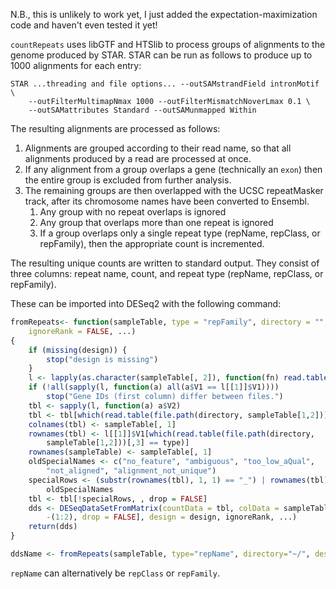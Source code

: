 N.B., this is unlikely to work yet, I just added the expectation-maximization code and haven't even tested it yet!

`countRepeats` uses libGTF and HTSlib to process groups of alignments to the genome produced by STAR. STAR can be run as follows to produce up to 1000 alignments for each entry:

    STAR ...threading and file options... --outSAMstrandField intronMotif \
        --outFilterMultimapNmax 1000 --outFilterMismatchNoverLmax 0.1 \
        --outSAMattributes Standard --outSAMunmapped Within

The resulting alignments are processed as follows:

1. Alignments are grouped according to their read name, so that all alignments produced by a read are processed at once.
2. If any alignment from a group overlaps a gene (technically an `exon`) then the entire group is excluded from further analysis.
3. The remaining groups are then overlapped with the UCSC repeatMasker track, after its chromosome names have been converted to Ensembl.
    1. Any group with no repeat overlaps is ignored
    2. Any group that overlaps more than one repeat is ignored
    3. If a group overlaps only a single repeat type (repName, repClass, or repFamily), then the appropriate count is incremented.

The resulting unique counts are written to standard output. They consist of three columns: repeat name, count, and repeat type (repName, repClass, or repFamily).

These can be imported into DESeq2 with the following command:

```r
fromRepeats<- function(sampleTable, type = "repFamily", directory = "", design,
    ignoreRank = FALSE, ...)
{
    if (missing(design)) {
        stop("design is missing")
    }
    l <- lapply(as.character(sampleTable[, 2]), function(fn) read.table(file.path(directory, fn)))
    if (!all(sapply(l, function(a) all(a$V1 == l[[1]]$V1))))
        stop("Gene IDs (first column) differ between files.")
    tbl <- sapply(l, function(a) a$V2)
    tbl <- tbl[which(read.table(file.path(directory, sampleTable[1,2]))[,3] == type),]
    colnames(tbl) <- sampleTable[, 1]
    rownames(tbl) <- l[[1]]$V1[which(read.table(file.path(directory,
        sampleTable[1,2]))[,3] == type)]
    rownames(sampleTable) <- sampleTable[, 1]
    oldSpecialNames <- c("no_feature", "ambiguous", "too_low_aQual",
        "not_aligned", "alignment_not_unique")
    specialRows <- (substr(rownames(tbl), 1, 1) == "_") | rownames(tbl) %in%
        oldSpecialNames
    tbl <- tbl[!specialRows, , drop = FALSE]
    dds <- DESeqDataSetFromMatrix(countData = tbl, colData = sampleTable[,
        -(1:2), drop = FALSE], design = design, ignoreRank, ...)
    return(dds)
}

ddsName <- fromRepeats(sampleTable, type="repName", directory="~/", design=~Group)
```

`repName` can alternatively be `repClass` or `repFamily`.
